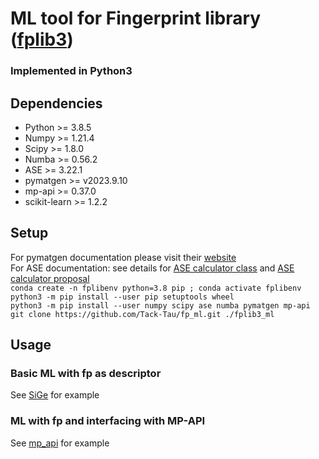 # ML tool for Fingerprint library ([fplib3](https://github.com/Tack-Tau/fplib3))
### Implemented in Python3

## Dependencies
* Python >= 3.8.5
* Numpy >= 1.21.4
* Scipy >= 1.8.0
* Numba >= 0.56.2
* ASE >= 3.22.1
* pymatgen >= v2023.9.10
* mp-api >= 0.37.0
* scikit-learn >= 1.2.2

## Setup
For pymatgen documentation please visit their [website](https://pymatgen.org/)\
For ASE documentation: see details for [ASE calculator class](https://wiki.fysik.dtu.dk/ase/development/calculators.html)
and [ASE calculator proposal](https://wiki.fysik.dtu.dk/ase/development/proposals/calculators.html#aep1)\
`conda create -n fplibenv python=3.8 pip ; conda activate fplibenv`\
`python3 -m pip install --user pip setuptools wheel`\
`python3 -m pip install --user numpy scipy ase numba pymatgen mp-api`\
`git clone https://github.com/Tack-Tau/fp_ml.git ./fplib3_ml`

## Usage
### Basic ML with fp as descriptor
See [SiGe](https://github.com/Tack-Tau/fp_ml/tree/master/SiGe) for example

### ML with fp and interfacing with MP-API
See [mp_api](https://github.com/Tack-Tau/fp_ml/tree/master/mp_api) for example